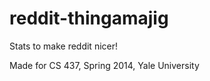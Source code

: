 reddit-thingamajig
==================

Stats to make reddit nicer!

Made for CS 437, Spring 2014, Yale University
